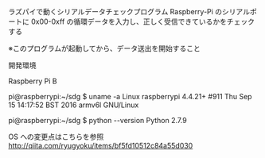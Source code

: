 ラズパイで動くシリアルデータチェックプログラム Raspberry-Pi のシリアルポートに 0x00-0xff の循環データを入力し、正しく受信できているかをチェックする

※このプログラムが起動してから、データ送出を開始すること

開発環境

Raspberry Pi B

pi@raspberrypi:~/sdg $ uname -a
Linux raspberrypi 4.4.21+ #911 Thu Sep 15 14:17:52 BST 2016 armv6l GNU/Linux

pi@raspberrypi:~/sdg $ python --version
Python 2.7.9

OS への変更点はこちらを参照 http://qiita.com/ryugyoku/items/bf5fd10512c84a55d030
